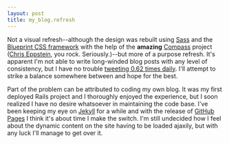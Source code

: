 ```yaml
---
layout: post
title: my_blog.refresh
---
```

Not a visual refresh--although the design was rebuilt using [Sass][sass] and the [Blueprint CSS framework][blueprint] with the help of the **amazing** [Compass][compass] project ([Chris Eppstein][chriseppstein], you rock. Seriously.)--but more of a purpose refresh. It's apparent I'm not able to write long-winded blog posts with any level of consistency, but I have no trouble [tweeting 0.62 times daily][followcost]. I'll attempt to strike a balance somewhere between and hope for the best.

Part of the problem can be attributed to coding my own blog. It was my first deployed Rails project and I thoroughly enjoyed the experience, but I soon realized I have no desire whatsoever in maintaining the code base. I've been keeping my eye on [Jekyll][jekyll] for a while and with the release of [GitHub Pages][githubpages] I think it's about time I make the switch. I'm still undecided how I feel about the dynamic content on the site having to be loaded ajaxily, but with any luck I'll manage to get over it.


[sass]: http://haml.hamptoncatlin.com/docs/rdoc/classes/Sass.html
[blueprint]: http://www.blueprintcss.org
[compass]: http://github.com/chriseppstein/compass
[chriseppstein]: http://twitter.com/chriseppstein
[followcost]: http://followcost.com/lmarburger
[jekyll]: http://github.com/mojombo/jekyll
[githubpages]: http://pages.github.com

